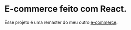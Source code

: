 # E-commerce feito com React.

Esse projeto é uma remaster do meu outro [e-commerce](https://github.com/omgvito/TecnoShop).
